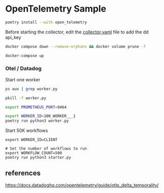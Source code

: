 # OpenTelemetry Sample


``` bash
poetry install --with open_telemetry
```

Before starting the collector, edit the [collector.yaml](collector%2Fcollector.yaml) file to add the dd api_key


```bash
docker compose down --remove-orphans && docker volume prune -f

docker-compose up 

```

### Otel / Datadog




Start one worker

``` bash
ps aux | grep worker.py

pkill -f worker.py

export PROMETHEUS_PORT=9464

export WORKER_ID=100_WORKER___1 
poetry run python3 worker.py
```



Start 50K workflows

``` 
export WORKER_ID=CLIENT

# Set the number of workflows to run
export WORKFLOW_COUNT=500
poetry run python3 starter.py
```


## references
https://docs.datadoghq.com/opentelemetry/guide/otlp_delta_temporality/


